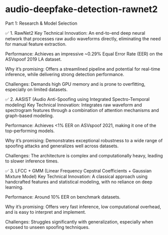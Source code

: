 # audio-deepfake-detection-rawnet2


Part 1: Research & Model Selection

✅ 1. RawNet2
Key Technical Innovation: An end-to-end deep neural network that processes raw audio waveforms directly, eliminating the need for manual feature extraction.

Performance: Achieves an impressive ~0.29% Equal Error Rate (EER) on the ASVspoof 2019 LA dataset.

Why it’s promising: Offers a streamlined pipeline and potential for real-time inference, while delivering strong detection performance.

Challenges: Demands high GPU memory and is prone to overfitting, especially on limited datasets.

✅ 2. AASIST (Audio Anti-Spoofing using Integrated Spectro-Temporal modeling)
Key Technical Innovation: Integrates raw waveform and spectrogram features through a combination of attention mechanisms and graph-based modeling.

Performance: Achieves <1% EER on ASVspoof 2021, making it one of the top-performing models.

Why it’s promising: Demonstrates exceptional robustness to a wide range of spoofing attacks and generalizes well across datasets.

Challenges: The architecture is complex and computationally heavy, leading to slower inference times.

✅ 3. LFCC + GMM (Linear Frequency Cepstral Coefficients + Gaussian Mixture Model)
Key Technical Innovation: A classical approach using handcrafted features and statistical modeling, with no reliance on deep learning.

Performance: Around 10% EER on benchmark datasets.

Why it’s promising: Offers very fast inference, low computational overhead, and is easy to interpret and implement.

Challenges: Struggles significantly with generalization, especially when exposed to unseen spoofing techniques.


